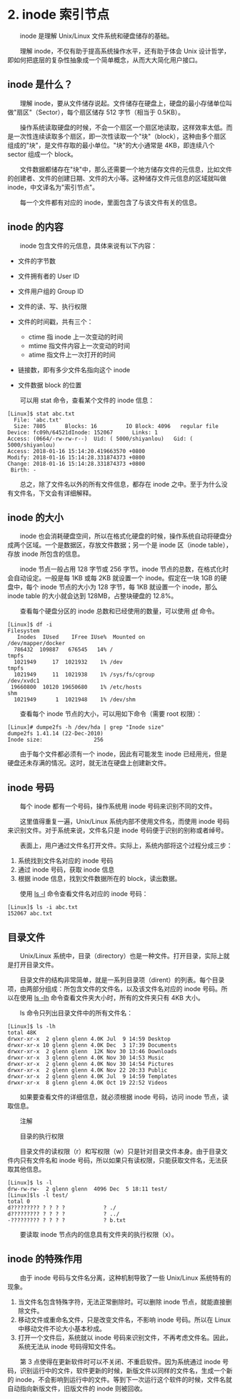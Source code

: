 # 2. inode 索引节点

　　inode 是理解 Unix/Linux 文件系统和硬盘储存的基础。

　　理解 inode，不仅有助于提高系统操作水平，还有助于体会 Unix 设计哲学，即如何把底层的复杂性抽象成一个简单概念，从而大大简化用户接口。

## inode 是什么？

　　理解 inode，要从文件储存说起。文件储存在硬盘上，硬盘的最小存储单位叫做"扇区"（Sector），每个扇区储存 512 字节（相当于 0.5KB）。

　　操作系统读取硬盘的时候，不会一个扇区一个扇区地读取，这样效率太低。而是一次性连续读取多个扇区，即一次性读取一个"块"（block），这种由多个扇区组成的"块"，是文件存取的最小单位。"块"的大小通常是 4KB，即连续八个 sector 组成一个 block。

　　文件数据都储存在"块"中，那么还需要一个地方储存文件的元信息，比如文件的创建者、文件的创建日期、文件的大小等。这种储存文件元信息的区域就叫做 inode，中文译名为"索引节点"。

　　每一个文件都有对应的 inode，里面包含了与该文件有关的信息。

## inode 的内容

　　inode 包含文件的元信息，具体来说有以下内容：

* 文件的字节数
* 文件拥有者的 User ID
* 文件用户组的 Group ID
* 文件的读、写、执行权限
* 文件的时间戳，共有三个：

  * ctime 指 inode 上一次变动的时间
  * mtime 指文件内容上一次变动的时间
  * atime 指文件上一次打开的时间
* 链接数，即有多少文件名指向这个 inode
* 文件数据 block 的位置

　　可以用 stat 命令，查看某个文件的 inode 信息：

```
[Linux]$ stat abc.txt
  File: 'abc.txt'
  Size: 7805      Blocks: 16         IO Block: 4096   regular file
Device: fc09h/64521dInode: 152067      Links: 1
Access: (0664/-rw-rw-r--)  Uid: ( 5000/shiyanlou)   Gid: ( 5000/shiyanlou)
Access: 2018-01-16 15:14:20.419663570 +0800
Modify: 2018-01-16 15:14:28.331874373 +0800
Change: 2018-01-16 15:14:28.331874373 +0800
 Birth: -
```

　　总之，除了文件名以外的所有文件信息，都存在 inode 之中。至于为什么没有文件名，下文会有详细解释。

## inode 的大小

　　inode 也会消耗硬盘空间，所以在格式化硬盘的时候，操作系统自动将硬盘分成两个区域。一个是数据区，存放文件数据；另一个是 inode 区（inode table），存放 inode 所包含的信息。

　　inode 节点一般占用 128 字节或 256 字节。inode 节点的总数，在格式化时会自动设定。一般是每 1KB 或每 2KB 就设置一个 inode。假定在一块 1GB 的硬盘中，每个 inode 节点的大小为 128 字节，每 1KB 就设置一个 inode，那么 inode table 的大小就会达到 128MB，占整块硬盘的 12.8%。

　　查看每个硬盘分区的 inode 总数和已经使用的数量，可以使用 [df](https://gnu-linux.readthedocs.io/zh/latest/Chapter01/00_df.html#cmd-df) 命令。

```
[Linux]$ df -i
Filesystem
   Inodes  IUsed    IFree IUse%  Mounted on
/dev/mapper/docker
  786432  109887   676545   14% /
tmpfs
  1021949     17  1021932    1% /dev
tmpfs
  1021949     11  1021938    1% /sys/fs/cgroup
/dev/xvdc1
 19660800  10120 19650680    1% /etc/hosts
shm
  1021949      1  1021948    1% /dev/shm
```

　　查看每个 inode 节点的大小，可以用如下命令（需要 root 权限）：

```
[Linux]# dumpe2fs -h /dev/hda | grep "Inode size"
dumpe2fs 1.41.14 (22-Dec-2010)
Inode size:                256
```

　　由于每个文件都必须有一个 inode，因此有可能发生 inode 已经用光，但是硬盘还未存满的情况。这时，就无法在硬盘上创建新文件。

## inode 号码

　　每个 inode 都有一个号码，操作系统用 inode 号码来识别不同的文件。

　　这里值得重复一遍，Unix/Linux 系统内部不使用文件名，而使用 inode 号码来识别文件。对于系统来说，文件名只是 inode 号码便于识别的别称或者绰号。

　　表面上，用户通过文件名打开文件。实际上，系统内部将这个过程分成三步：

1. 系统找到文件名对应的 inode 号码
2. 通过 inode 号码，获取 inode 信息
3. 根据 inode 信息，找到文件数据所在的 block，读出数据。

　　使用 [ls -l](https://gnu-linux.readthedocs.io/zh/latest/Chapter01/00_ls.html#cmd-ls) 命令查看文件名对应的 inode 号码：

```
[Linux]$ ls -i abc.txt
152067 abc.txt
```

## 目录文件

　　Unix/Linux 系统中，目录（directory）也是一种文件。打开目录，实际上就是打开目录文件。

　　目录文件的结构非常简单，就是一系列目录项（dirent）的列表。每个目录项，由两部分组成：所包含文件的文件名，以及该文件名对应的 inode 号码。所以在使用 [ls -lh](https://gnu-linux.readthedocs.io/zh/latest/Chapter01/00_ls.html#cmd-ls) 命令查看文件夹大小时，所有的文件夹只有 4KB 大小。

　　ls 命令只列出目录文件中的所有文件名：

```
[Linux]$ ls -lh
total 48K
drwxr-xr-x  2 glenn glenn 4.0K Jul  9 14:59 Desktop
drwxr-xr-x 10 glenn glenn 4.0K Dec  3 17:39 Documents
drwxr-xr-x  2 glenn glenn  12K Nov 30 13:46 Downloads
drwxr-xr-x  3 glenn glenn 4.0K Nov 30 14:53 Music
drwxr-xr-x  2 glenn glenn 4.0K Nov 30 14:54 Pictures
drwxr-xr-x  2 glenn glenn 4.0K Nov 22 20:33 Public
drwxr-xr-x  2 glenn glenn 4.0K Jul  9 14:59 Templates
drwxr-xr-x  8 glenn glenn 4.0K Oct 19 22:52 Videos
```

　　如果要查看文件的详细信息，就必须根据 inode 号码，访问 inode 节点，读取信息。

　　注解

　　目录的执行权限

　　目录文件的读权限（r）和写权限（w）只是针对目录文件本身。由于目录文件内只有文件名和 inode 号码，所以如果只有读权限，只能获取文件名，无法获取其他信息。

```
[Linux]$ ls -l
drw-rw-rw-  2 glenn glenn  4096 Dec  5 18:11 test/
[Linux]$ls -l test/
total 0
d????????? ? ? ? ?            ? ./
d????????? ? ? ? ?            ? ../
-????????? ? ? ? ?            ? b.txt
```

　　要读取 inode 节点内的信息具有文件夹的执行权限（x）。

## inode 的特殊作用

　　由于 inode 号码与文件名分离，这种机制导致了一些 Unix/Linux 系统特有的现象。

1. 当文件名包含特殊字符，无法正常删除时。可以删除 inode 节点，就能直接删除文件。
2. 移动文件或重命名文件，只是改变文件名，不影响 inode 号码。所以在 Linux 中移动文件不论大小基本秒成。
3. 打开一个文件后，系统就以 inode 号码来识别文件，不再考虑文件名。因此，系统无法从 inode 号码得知文件名。

　　第 3 点使得在更新软件时可以不关闭、不重启软件。因为系统通过 inode 号码，识别运行中的文件，软件更新的时候，新版文件以同样的文件名，生成一个新的 inode，不会影响到运行中的文件。等到下一次运行这个软件的时候，文件名就自动指向新版文件，旧版文件的 inode 则被回收。

　　‍
